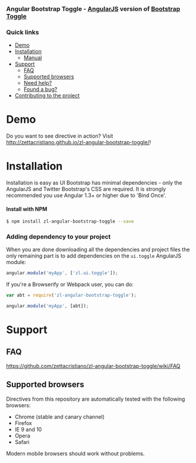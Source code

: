 ### Angular Bootstrap Toggle - [AngularJS](http://angularjs.org/) version of [Bootstrap Toggle](http://www.bootstraptoggle.com/)

### Quick links
- [Demo](#demo)
- [Installation](#installation)
    - [Manual](#manual-download)
- [Support](#support)
    - [FAQ](#faq)
    - [Supported browsers](#supported-browsers)
    - [Need help?](#need-help)
    - [Found a bug?](#found-a-bug)
- [Contributing to the project](#contributing-to-the-project)

# Demo

Do you want to see directive in action? Visit http://zettacristiano.github.io/zl-angular-bootstrap-toggle/!

# Installation

Installation is easy as UI Bootstrap has minimal dependencies - only the AngularJS and Twitter Bootstrap's CSS are required.
It is strongly recommended you use Angular 1.3+ or higher due to 'Bind Once'. 

#### Install with NPM
```sh
$ npm install zl-angular-bootstrap-toggle --save
```

### Adding dependency to your project

When you are done downloading all the dependencies and project files the only remaining part is to add dependencies on the `ui.toggle` AngularJS module:

```js
angular.module('myApp', ['zl.ui.toggle']);
```

If you're a Browserify or Webpack user, you can do:

```js
var abt = require('zl-angular-bootstrap-toggle');

angular.module('myApp', [abt]);
```

# Support

## FAQ

https://github.com/zettacristiano/zl-angular-bootstrap-toggle/wiki/FAQ

## Supported browsers

Directives from this repository are automatically tested with the following browsers:
* Chrome (stable and canary channel)
* Firefox
* IE 9 and 10
* Opera
* Safari

Modern mobile browsers should work without problems.